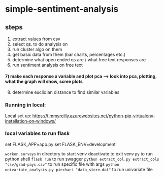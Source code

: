 # simple-sentiment-analysis

## steps
1) extract values from csv
2) select qs. to do analysis on
3) run cluster algo on them
4) get basic data from them (bar charts, percentages etc.)
5) determine what open ended qs are / what free text responses are
6) run sentiment analysis on free text
#### 7) make each response a variable and plot pca --> look into pca, plotting, what the graph will show, scree plots 
8) determine euclidian distance to find similar variables


### Running in local:
Local set up: https://timmyreilly.azurewebsites.net/python-pip-virtualenv-installation-on-windows/

### local variables to run flask
set FLASK_APP=app.py
set FLASK_ENV=development

`workon surveys` in directory to start venv
deactivate to exit venv
`py` to run python shell
`flask run` to run swagger
`python extract_col.py extract_cols "csv/grad-pays.csv"` to run specific file with args
`python univariate_analysis.py piechart "data_store.dat"` to run univariate file